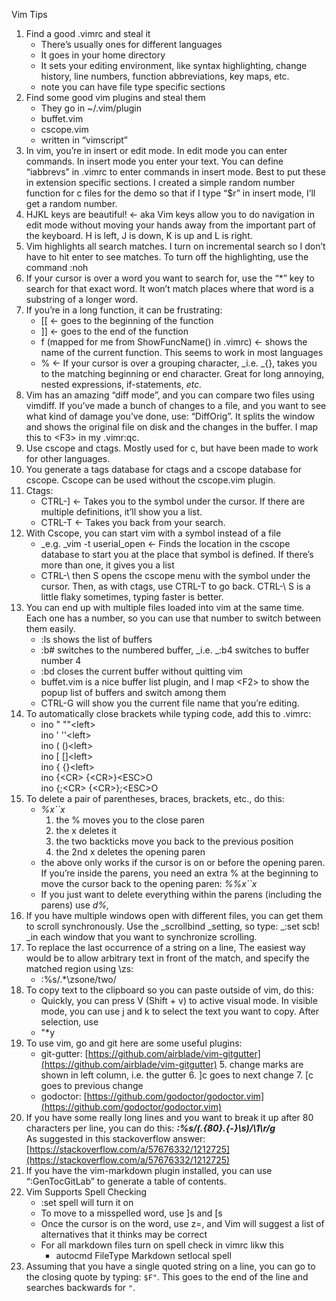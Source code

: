 Vim Tips



1. Find a good .vimrc and steal it
    * There’s usually ones for different languages
    * It goes in your home directory
    * It sets your editing environment, like syntax highlighting, change history, line numbers, function abbreviations, key maps, etc.
    * note you can have file type specific sections
2. Find some good vim plugins and steal them
    * They go in ~/.vim/plugin
    * buffet.vim
    * cscope.vim
    * written in “vimscript”
3. In vim, you’re in insert or edit mode.  In edit mode you can enter commands.  In insert mode you enter your text.  You can define “iabbrevs” in .vimrc to enter commands in insert mode.  Best to put these in extension specific sections.  I created a simple random number function for c files for the demo so that if I type “$r” in insert mode, I’ll get a random number.
4. HJKL keys are beautiful! ← aka Vim keys allow you to do navigation in edit mode without moving your hands away from the important part of the keyboard. H is left, J is down, K is up and L is right.
5. Vim highlights all search matches.  I turn on incremental search so I don’t have to hit enter to see matches.  To turn off the highlighting, use the command :noh
6. If your cursor is over a word you want to search for, use the “*” key to search for that exact word.  It won’t match places where that word is a substring of a longer word.
7. If you’re in a long function, it can be frustrating:
    * [[ ← goes to the beginning of the function
    * ]] ← goes to the end of the function
    * f (mapped for me from ShowFuncName() in .vimrc) ← shows the name of the current function.  This seems to work in most languages
    * % ← If your cursor is over a grouping character, _i.e. _{}[](), takes you to the matching beginning or end character.  Great for long annoying, nested expressions, if-statements, _etc._
8. Vim has an amazing “diff mode”, and you can compare two files using vimdiff.  If you’ve made a bunch of changes to a file, and you want to see what kind of damage you’ve done, use: “DiffOrig”.  It splits the window and shows the original file on disk and the changes in the buffer.  I map this to &lt;F3> in my .vimr:qc.
9. Use cscope and ctags.  Mostly used for c, but have been made to work for other languages.
10. You generate a tags database for ctags and a cscope database for cscope.  Cscope can be used without the cscope.vim plugin.
11. Ctags:
    * CTRL-] ← Takes you to the symbol under the cursor.  If there are multiple definitions, it’ll show you a list.
    * CTRL-T ← Takes you back from your search.
12. With Cscope, you can start vim with a symbol instead of a file
    * _e.g. _vim -t userial_open ← Finds the location in the cscope database to start you at the place that symbol is defined. If there’s more than one, it gives you a list
    * CTRL-\ then S opens the cscope menu with the symbol under the cursor.  Then, as with ctags, use CTRL-T to go back. CTRL-\ S is a little flaky sometimes, typing faster is better.  
13. You can end up with multiple files loaded into vim at the same time.  Each one has a number, so you can use that number to switch between them easily.
    * :ls shows the list of buffers
    * :b# switches to the numbered buffer, _i.e. _:b4 switches to buffer number 4
    * :bd closes the current buffer without quitting vim
    * buffet.vim is a nice buffer list plugin, and I map &lt;F2> to show the popup list of buffers and switch among them
    * CTRL-G will show you the current file name that you’re editing.
14. To automatically close brackets while typing code, add this to .vimrc:
    * ino " ""&lt;left> \
ino ' ''&lt;left> \
ino ( ()&lt;left> \
ino [ []&lt;left> \
ino { {}&lt;left> \
ino {&lt;CR> {&lt;CR>}&lt;ESC>O \
ino {;&lt;CR> {&lt;CR>};&lt;ESC>O
15. To delete a pair of parentheses, braces, brackets, etc., do this:
    * _%x``x_
        1. the % moves you to the close paren
        2. the x deletes it
        3. the two backticks move you back to the previous position
        4. the 2nd x deletes the opening paren
    * the above only works if the cursor is on or before the opening paren.  If you’re inside the parens, you need an extra % at the beginning to move the cursor back to the opening paren: _%%x``x_ 
    * If you just want to delete everything within the parens (including the parens) use _d%,_
16. If you have multiple windows open with different files, you can get them to scroll synchronously.  Use the _scrollbind _setting, so type: _:set scb! _in each window that you want to synchronize scrolling.
17. To replace the last occurrence of a string on a line, The easiest way would be to allow arbitrary text in front of the match, and specify the matched region using \zs:
    * :%s/.*\zsone/two/
18. To copy text to the clipboard so you can paste outside of vim, do this: 
    * Quickly, you can press V (Shift + v) to active visual mode. In visible mode, you can use j and k to select the text you want to copy. After selection, use
    * "*y
19. To use vim, go and git here are some useful plugins:
    * git-gutter: [https://github.com/airblade/vim-gitgutter](https://github.com/airblade/vim-gitgutter)
        5. change marks are shown in left column, i.e. the gutter
        6. ]c goes to next change
        7. [c goes to previous change
    * godoctor: [https://github.com/godoctor/godoctor.vim](https://github.com/godoctor/godoctor.vim)
20. If you have some really long lines and you want to break it up after 80 characters per line, you can do this: **_:%s/\(.\{80\}.\{-}\s\)/\1\r/g_** \
As suggested in this stackoverflow answer:  [https://stackoverflow.com/a/57676332/1212725](https://stackoverflow.com/a/57676332/1212725)
21. If you have the vim-markdown plugin installed, you can use “:GenTocGitLab” to generate a table of contents.
22. Vim Supports Spell Checking
    * :set spell will turn it on
    * To move to a misspelled word, use ]s and [s
    * Once the cursor is on the word, use z=, and Vim will suggest a list of alternatives that it thinks may be correct
    *   For all markdown files turn on spell check in vimrc likw this
        * autocmd FileType Markdown setlocal spell
1. Assuming that you have a single quoted string on a line, you can go to the closing quote by typing: `$F"`. This goes to the end of the line and searches backwards for `"`.
